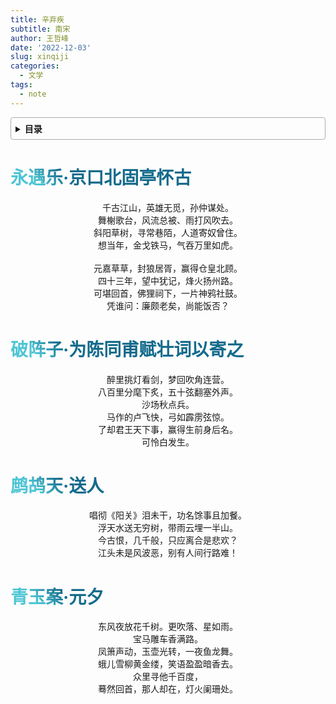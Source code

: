 ```yaml
---
title: 辛弃疾
subtitle: 南宋
author: 王哲峰
date: '2022-12-03'
slug: xinqiji
categories:
  - 文学
tags:
  - note
---
```


<style>
h1 {
    background-color: #2B90B6;
    background-image: linear-gradient(45deg, #4EC5D4 10%, #146b8c 20%);
    background-size: 100%;
    -webkit-background-clip: text;
    -moz-background-clip: text;
    -webkit-text-fill-color: transparent;
    -moz-text-fill-color: transparent;
}
h2 {
    background-color: #2B90B6;
    background-image: linear-gradient(45deg, #4EC5D4 10%, #146b8c 20%);
    background-size: 100%;
    -webkit-background-clip: text;
    -moz-background-clip: text;
    -webkit-text-fill-color: transparent;
    -moz-text-fill-color: transparent;
}
h3 {
    background-color: #2B90B6;
    background-image: linear-gradient(45deg, #4EC5D4 10%, #146b8c 20%);
    background-size: 100%;
    -webkit-background-clip: text;
    -moz-background-clip: text;
    -webkit-text-fill-color: transparent;
    -moz-text-fill-color: transparent;
}
details {
    border: 1px solid #aaa;
    border-radius: 4px;
    padding: .5em .5em 0;
}
summary {
    font-weight: bold;
    margin: -.5em -.5em 0;
    padding: .5em;
}
details[open] {
    padding: .5em;
}
details[open] summary {
    border-bottom: 1px solid #aaa;
    margin-bottom: .5em;
}
</style>

<details><summary>目录</summary><p>

- [永遇乐·京口北固亭怀古](#永遇乐京口北固亭怀古)
- [破阵子·为陈同甫赋壮词以寄之](#破阵子为陈同甫赋壮词以寄之)
- [鹧鸪天·送人](#鹧鸪天送人)
- [青玉案·元夕](#青玉案元夕)
</p></details><p></p>

# 永遇乐·京口北固亭怀古

<center>千古江山，英雄无觅，孙仲谋处。</center> 
<center>舞榭歌台，风流总被、雨打风吹去。</center>
<center>斜阳草树，寻常巷陌，人道寄奴曾住。</center>
<center>想当年，金戈铁马，气吞万里如虎。</center>
</br>
<center>元嘉草草，封狼居胥，赢得仓皇北顾。</center>
<center>四十三年，望中犹记，烽火扬州路。</center>
<center>可堪回首，佛狸祠下，一片神鸦社鼓。</center>
<center>凭谁问：廉颇老矣，尚能饭否？</center>

# 破阵子·为陈同甫赋壮词以寄之

<center>醉里挑灯看剑，梦回吹角连营。</center>
<center>八百里分麾下炙，五十弦翻塞外声。</center>
<center>沙场秋点兵。</center>
<center>马作的卢飞快，弓如霹雳弦惊。</center>
<center>了却君王天下事，赢得生前身后名。</center>
<center>可怜白发生。</center>

# 鹧鸪天·送人

<center>唱彻《阳关》泪未干，功名馀事且加餐。</center>
<center>浮天水送无穷树，带雨云埋一半山。</center>
<center>今古恨，几千般，只应离合是悲欢？</center>
<center>江头未是风波恶，别有人间行路难！</center>

# 青玉案·元夕

<center>东风夜放花千树。更吹落、星如雨。</center>
<center>宝马雕车香满路。</center>
<center>凤箫声动，玉壶光转，一夜鱼龙舞。</center>

<center>蛾儿雪柳黄金缕，笑语盈盈暗香去。</center>
<center>众里寻他千百度，</center>
<center>蓦然回首，那人却在，灯火阑珊处。</center>
